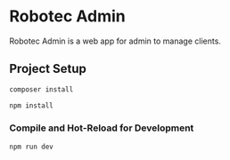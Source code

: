# Robotec Admin

Robotec Admin is a web app for admin to manage clients.

## Project Setup

```sh
composer install
```

```sh
npm install
```

### Compile and Hot-Reload for Development

```sh
npm run dev
```
